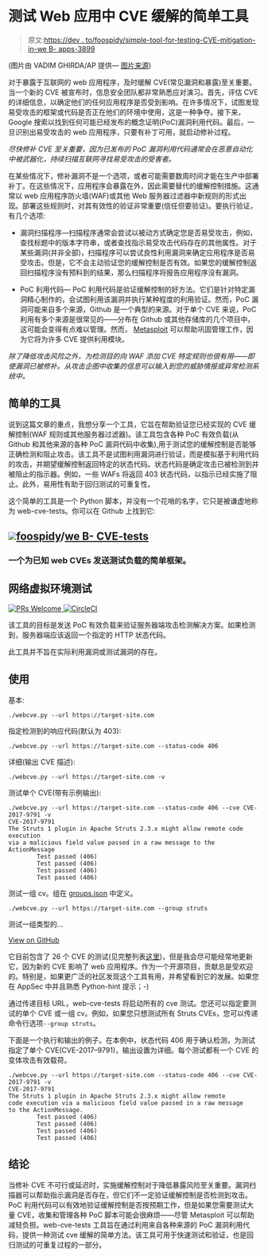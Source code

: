 # 测试 Web 应用中 CVE 缓解的简单工具

> 原文:[https://dev . to/foospidy/simple-tool-for-testing-CVE-mitigation-in-we B- apps-3899](https://dev.to/foospidy/simple-tool-for-testing-cve-mitigation-in-web-apps-3899)

(图片由 VADIM GHIRDA/AP 提供— [图片来源](https://media.wired.com/photos/5956a9c4d4655c77064eba19/master/w_825,c_limit/Cyber-TopArt-AP_17179497434969.jpg))

对于暴露于互联网的 web 应用程序，及时缓解 CVE(常见漏洞和暴露)至关重要。当一个新的 CVE 被宣布时，信息安全团队都非常熟悉应对演习。首先，评估 CVE 的详细信息，以确定他们的任何应用程序是否受到影响。在许多情况下，试图发现易受攻击的框架或代码是否正在他们的环境中使用，这是一种争夺。接下来，Google 搜索以找到任何可能已经发布的概念证明(PoC)漏洞利用代码。最后，一旦识别出易受攻击的 web 应用程序，只要有补丁可用，就启动修补过程。

*尽快修补 CVE 至关重要，因为已发布的 PoC 漏洞利用代码通常会在恶意自动化中被武器化，持续扫描互联网寻找易受攻击的受害者。*

在某些情况下，修补漏洞不是一个选项，或者可能需要数周时间才能在生产中部署补丁。在这些情况下，应用程序会暴露在外，因此需要替代的缓解控制措施。这通常以 web 应用程序防火墙(WAF)或其他 Web 服务器过滤器中新规则的形式出现。部署这些规则时，对其有效性的验证非常重要(信任但要验证)。要执行验证，有几个选项:

*   漏洞扫描程序—扫描程序通常会尝试以被动方式确定您是否易受攻击，例如，查找标题中的版本字符串，或者查找指示易受攻击代码存在的其他属性。对于某些漏洞(并非全部)，扫描程序可以尝试良性利用漏洞来确定应用程序是否易受攻击。但是，它不会主动验证您的缓解控制是否有效。如果您的缓解控制返回扫描程序没有预料到的结果，那么扫描程序将报告应用程序没有漏洞。

*   PoC 利用代码— PoC 利用代码是验证缓解控制的好方法。它们是针对特定漏洞精心制作的，会试图利用该漏洞并执行某种程度的利用验证。然而，PoC 漏洞可能来自多个来源，Github 是一个典型的来源。对于单个 CVE 来说，PoC 利用有多个来源是很常见的——分布在 Github 或其他存储库的几个项目中。这可能会变得有点难以管理。然而， [Metasploit](https://www.metasploit.com/) 可以帮助巩固管理工作，因为它将为许多 CVE 提供利用模块。

*除了降低攻击风险之外，为检测目的向 WAF 添加 CVE 特定规则也很有用——即使漏洞已被修补。从攻击企图中收集的信息可以输入到您的威胁情报或异常检测系统中。*

## [](#a-simple-tool)简单的工具

说到这篇文章的重点，我想分享一个工具，它旨在帮助验证您已经实现的 CVE 缓解控制(WAF 规则或其他服务器过滤器)。该工具包含各种 PoC 有效负载(从 Github 和其他来源的各种 PoC 漏洞代码中收集),用于测试您的缓解控制是否能够正确检测和阻止攻击。该工具不是试图利用漏洞进行验证，而是模拟基于利用代码的攻击，并期望缓解控制返回特定的状态代码。状态代码是确定攻击已被检测到并被阻止的指示器。例如，一些 WAFs 将返回 403 状态代码，以指示已经实施了阻止。此外，易用性有助于回归测试的可重复性。

这个简单的工具是一个 Python 脚本，并没有一个花哨的名字，它只是被谦虚地称为 web-cve-tests。你可以在 Github 上找到它:

## ![](../Images/375dfcc32199b4dedf2b526645c27ff7.png)[foospidy](https://github.com/foospidy)/[we B- CVE-tests](https://github.com/foospidy/web-cve-tests)

### 一个为已知 web CVEs 发送测试负载的简单框架。

<article class="markdown-body entry-content p-5" itemprop="text">

# 网络虚拟环境测试

[![PRs Welcome](../Images/d9e6de6a32f222f0ab85641af7d5ba5f.png) ](http://makeapullrequest.com) [ ![CircleCI](../Images/25efc285ac7390ddec98fb0905424df5.png)](https://circleci.com/gh/foospidy/web-cve-tests/tree/master)

该工具的目标是发送 PoC 有效负载来验证服务器端攻击检测解决方案。如果检测到，服务器端应该返回一个指定的 HTTP 状态代码。

此工具并不旨在实际利用漏洞或测试漏洞的存在。

## 使用

基本:

```
./webcve.py --url https://target-site.com
```

指定检测到的响应代码(默认为 403):

```
./webcve.py --url https://target-site.com --status-code 406
```

详细(输出 CVE 描述):

```
./webcve.py --url https://target-site.com -v
```

测试单个 CVE(带有示例输出):

```
./webcve.py --url https://target-site.com --status-code 406 --cve CVE-2017-9791 -v
CVE-2017-9791
The Struts 1 plugin in Apache Struts 2.3.x might allow remote code execution
via a malicious field value passed in a raw message to the ActionMessage
        Test passed (406)
        Test passed (406)
        Test passed (406)
        Test passed (406)
```

测试一组 cv。组在 [groups.json](https://raw.githubusercontent.com/foospidy/web-cve-tests/master/groups.json) 中定义。

```
./webcve.py --url https://target-site.com --group struts
```

测试一组类型的…

</article>

[View on GitHub](https://github.com/foospidy/web-cve-tests)

它目前包含了 26 个 CVE 的测试(见完整列表[这里](https://github.com/foospidy/web-cve-tests/tree/master/tests))，但是我会尽可能经常地更新它，因为新的 CVE 影响了 web 应用程序。作为一个开源项目，贡献总是受欢迎的。特别是，如果更广泛的社区发现这个工具有用，并希望看到它的发展。如果您在 AppSec 中并且熟悉 Python-hint 提示；-)

通过传递目标 URL，web-cve-tests 将启动所有的 cve 测试。您还可以指定要测试的单个 CVE 或一组 cv。例如，如果您只想测试所有 Struts CVEs，您可以传递命令行选项`--group struts`。

下面是一个执行和输出的例子。在本例中，状态代码 406 用于确认检测，为测试指定了单个 CVE(CVE-2017–9791)，输出设置为详细。每个测试都有一个 CVE 的变体攻击有效载荷。

```
./webcve.py --url https://target-site.com --status-code 406 --cve CVE-2017-9791 -v
CVE-2017-9791
The Struts 1 plugin in Apache Struts 2.3.x might allow remote 
code execution via a malicious field value passed in a raw message
to the ActionMessage.
        Test passed (406)
        Test passed (406)
        Test passed (406)
        Test passed (406) 
```

## [](#conclusion)结论

当修补 CVE 不可行或延迟时，实施缓解控制对于降低暴露风险至关重要。漏洞扫描器可以帮助指示漏洞是否存在，但它们不一定验证缓解控制是否检测到攻击。PoC 利用代码可以有效地验证缓解控制是否按预期工作，但是如果您需要测试大量 CVE，收集和管理各种 PoC 脚本可能会很麻烦——尽管 Metasploit 可以帮助减轻负担。web-cve-tests 工具旨在通过利用来自各种来源的 PoC 漏洞利用代码，提供一种测试 cve 缓解的简单方法。该工具可用于快速测试和验证，也是回归测试的可重复过程的一部分。
